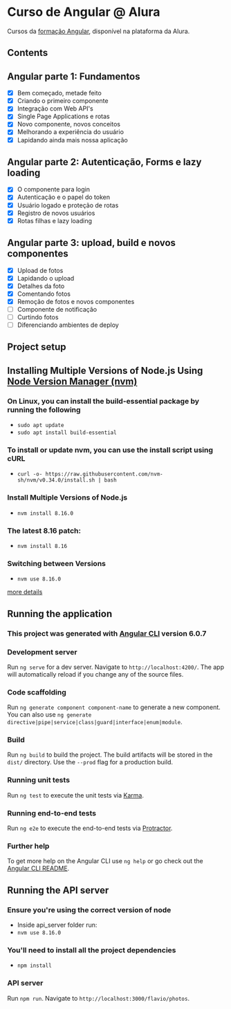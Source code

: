 # Curso de Angular @ Alura

Cursos da [formação Angular](https://cursos.alura.com.br/formacao-angular), disponível na plataforma da Alura.

## Contents

## Angular parte 1: Fundamentos

- [X] Bem começado, metade feito
- [X] Criando o primeiro componente
- [X] Integração com Web API's
- [X] Single Page Applications e rotas
- [X] Novo componente, novos conceitos
- [X] Melhorando a experiência do usuário
- [X] Lapidando ainda mais nossa aplicação

## Angular parte 2: Autenticação, Forms e lazy loading

- [X] O componente para login
- [X] Autenticação e o papel do token
- [X] Usuário logado e proteção de rotas
- [X] Registro de novos usuários
- [X] Rotas filhas e lazy loading

## Angular parte 3: upload, build e novos componentes

- [X] Upload de fotos
- [X] Lapidando o upload
- [X] Detalhes da foto
- [X] Comentando fotos
- [X] Remoção de fotos e novos componentes
- [ ] Componente de notificação
- [ ] Curtindo fotos
- [ ] Diferenciando ambientes de deploy

## Project setup

## Installing Multiple Versions of Node.js Using [Node Version Manager (nvm)](https://github.com/nvm-sh/nvm)

### On Linux, you can install the build-essential package by running the following

- `sudo apt update`
- `sudo apt install build-essential`

### To install or update nvm, you can use the install script using cURL

- `curl -o- https://raw.githubusercontent.com/nvm-sh/nvm/v0.34.0/install.sh | bash`

### Install Multiple Versions of Node.js

- `nvm install 8.16.0`

### The latest 8.16 patch:

- `nvm install 8.16`

### Switching between Versions

- `nvm use 8.16.0`

[more details](https://www.sitepoint.com/quick-tip-multiple-versions-node-nvm/)

## Running the application

### This project was generated with [Angular CLI](https://github.com/angular/angular-cli) version 6.0.7

### Development server

Run `ng serve` for a dev server. Navigate to `http://localhost:4200/`. The app will automatically reload if you change any of the source files.

### Code scaffolding

Run `ng generate component component-name` to generate a new component. You can also use `ng generate directive|pipe|service|class|guard|interface|enum|module`.

### Build

Run `ng build` to build the project. The build artifacts will be stored in the `dist/` directory. Use the `--prod` flag for a production build.

### Running unit tests

Run `ng test` to execute the unit tests via [Karma](https://karma-runner.github.io).

### Running end-to-end tests

Run `ng e2e` to execute the end-to-end tests via [Protractor](http://www.protractortest.org/).

### Further help

To get more help on the Angular CLI use `ng help` or go check out the [Angular CLI README](https://github.com/angular/angular-cli/blob/master/README.md).

## Running the API server

### Ensure you're using the correct version of node

- Inside api_server folder run:
- `nvm use 8.16.0`

### You'll need to install all the project dependencies

- `npm install`

### API server

Run `npm run`. Navigate to `http://localhost:3000/flavio/photos`.